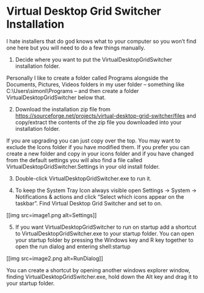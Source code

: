 ﻿Virtual Desktop Grid Switcher Installation
==========================================

I hate installers that do god knows what to your computer so you won’t find one here but you will need to do a few things manually.

1)  Decide where you want to put the VirtualDesktopGridSwitcher installation folder. 

Personally I like to create a folder called Programs alongside the Documents, Pictures, Videos folders in my user folder – something like C:\\Users\\simonl\\Programs – and then create a folder VirtualDesktopGridSwitcher below that. 
   
2)  Download the installation zip file from https://sourceforge.net/projects/virtual-desktop-grid-switcher/files and copy/extract the contents of the zip file you downloaded into your installation folder. 

If you are upgrading you can just copy over the top. You may want to exclude the Icons folder if you have modified them. If you prefer you can create a new folder and copy in your icons folder and if you have changed from the default settings you will also find a file called VirtualDesktopGridSwitcher.Settings in your old install folder.
  
3)  Double-click VirtualDesktopGridSwitcher.exe to run it.

4)  To keep the System Tray Icon always visible open Settings -&gt; System -&gt; Notifications & actions and click “Select which icons appear on the taskbar”. Find Virtual Desktop Grid Switcher and set to on.

[[img src=image1.png alt=Settings]]

5)  If you want VirtualDesktopGridSwitcher to run on startup add a shortcut to VirtualDesktopGridSwitcher.exe to your startup folder. You can open your startup folder by pressing the Windows key and R key together to open the run dialog and entering shell:startup

[[img src=image2.png alt=RunDialog]]

You can create a shortcut by opening another windows explorer window, finding VirtualDesktopGridSwitcher.exe, hold down the Alt key and drag it to your startup folder.
